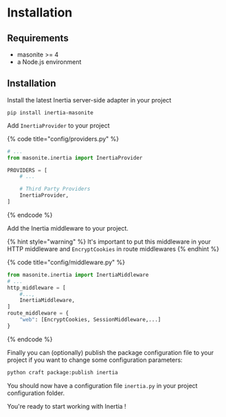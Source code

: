 # Installation

## Requirements

* masonite >= 4
* a Node.js environment

## Installation

Install the latest Inertia server-side adapter in your project

```
pip install inertia-masonite
```

Add `InertiaProvider` to your project

{% code title="config/providers.py" %}
```python
# ...
from masonite.inertia import InertiaProvider

PROVIDERS = [
    # ...

    # Third Party Providers
    InertiaProvider,
]
```
{% endcode %}

Add the Inertia middleware to your project.

{% hint style="warning" %}
It's important to put this middleware in your HTTP middleware and `EncryptCookies` in route middlewares
{% endhint %}

{% code title="config/middleware.py" %}
```python
from masonite.inertia import InertiaMiddleware
# ...
http_middleware = [
    #...,
    InertiaMiddleware,
]
route_middleware = {
    "web": [EncryptCookies, SessionMiddleware,...]
}
```
{% endcode %}

Finally you can (optionally) publish the package configuration file to your project if you want to change some configuration parameters:

```python
python craft package:publish inertia
```

You should now have a configuration file `inertia.py` in your project configuration folder.

You're ready to start working with Inertia !
